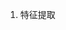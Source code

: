 <!--
 * @Author: Liu Weilong
 * @Date: 2021-02-01 16:03:57
 * @LastEditors: Liu Weilong 
 * @LastEditTime: 2021-02-01 16:04:07
 * @FilePath: /3rd-test-learning/33. vertical_line_slam/process.md
 * @Description: 
-->
1. 特征提取
